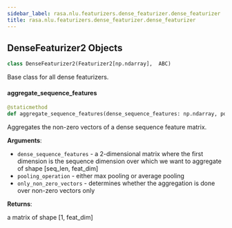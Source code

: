 ```yaml
---
sidebar_label: rasa.nlu.featurizers.dense_featurizer.dense_featurizer
title: rasa.nlu.featurizers.dense_featurizer.dense_featurizer
---
```

## DenseFeaturizer2 Objects

```python
class DenseFeaturizer2(Featurizer2[np.ndarray],  ABC)
```

Base class for all dense featurizers.

#### aggregate\_sequence\_features

```python
@staticmethod
def aggregate_sequence_features(dense_sequence_features: np.ndarray, pooling_operation: Text, only_non_zero_vectors: bool = True) -> np.ndarray
```

Aggregates the non-zero vectors of a dense sequence feature matrix.

**Arguments**:

- `dense_sequence_features` - a 2-dimensional matrix where the first dimension
  is the sequence dimension over which we want to aggregate of shape
  [seq_len, feat_dim]
- `pooling_operation` - either max pooling or average pooling
- `only_non_zero_vectors` - determines whether the aggregation is done over
  non-zero vectors only

**Returns**:

  a matrix of shape [1, feat_dim]

